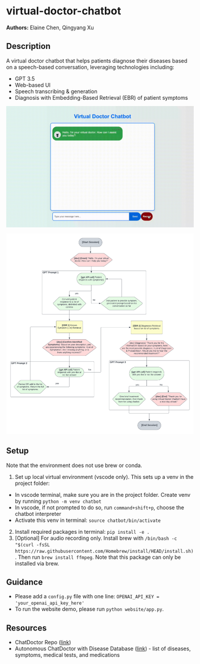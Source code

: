 # virtual-doctor-chatbot
**Authors:** Elaine Chen, Qingyang Xu

## Description
A virtual doctor chatbot that helps patients diagnose their diseases based on a speech-based conversation, leveraging technologies including:
- GPT 3.5
- Web-based UI
- Speech transcribing & generation
- Diagnosis with Embedding-Based Retrieval (EBR) of patient symptoms

![Virtual Doctor Chatbot Demo](https://github.com/xtchen64/virtual-doctor-chatbot/blob/main/resources/images/demo.gif)

![Virtual Doctor Product Design](https://github.com/xtchen64/virtual-doctor-chatbot/blob/main/resources/images/virtual_doctor_design.png)

## Setup
Note that the environment does not use brew or conda.

1. Set up local virtual environment (vscode only). This sets up a venv in the project folder:
  - In vscode terminal, make sure you are in the project folder. Create venv by running `python -m venv chatbot`
  - In vscode, if not prompted to do so, run `command+shift+p`, choose the chatbot interpreter
  - Activate this venv in terminal: `source chatbot/bin/activate`
2. Install required packages in terminal: `pip install -e .`
3. [Optional] For audio recording only. Install brew with `/bin/bash -c "$(curl -fsSL https://raw.githubusercontent.com/Homebrew/install/HEAD/install.sh)`. Then run `brew install ffmpeg`. Note that this package can only be installed via brew.

## Guidance
- Please add a `config.py` file with one line: `OPENAI_API_KEY = 'your_openai_api_key_here'`
- To run the website demo, please run `python website/app.py`.

## Resources
- ChatDoctor Repo ([link](https://github.com/Kent0n-Li/ChatDoctor))
- Autonomous ChatDoctor with Disease Database ([link](https://huggingface.co/spaces/kenton-li/chatdoctor_csv)) - list of diseases, symptoms, medical tests, and medications
